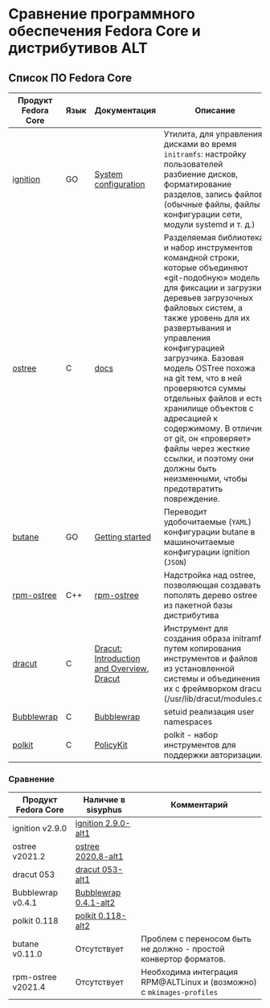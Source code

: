 # Сравнение программного обеспечения Fedora Core и дистрибутивов ALT

## Список ПО Fedora Core

Продукт Fedora Core | Язык | Документация |   Описание
--------------------|----------------|------|----------------------------------------------------------------
[ignition](https://github.com/coreos/ignition) | GO | [System configuration](https://docs.fedoraproject.org/en-US/fedora-coreos/producing-ign/) |  Утилита,  для управления дисками во время `initramfs`: настройку пользователей разбиение дисков, форматирование разделов, запись файлов (обычные файлы, файлы конфигурации сети, модули systemd и т. д.)
[ostree](https://github.com/ostreedev/ostree)| C | [docs](https://github.com/ostreedev/ostree/tree/master/docs) | Разделяемая библиотека и набор инструментов командной строки, которые объединяют «git-подобную» модель для фиксации и загрузки деревьев загрузочных файловых систем, а также уровень для их развертывания и управления конфигурацией загрузчика. Базовая модель OSTree похожа на git тем, что в ней проверяются суммы отдельных файлов и есть хранилище объектов с адресацией к содержимому. В отличие от git, он «проверяет» файлы через жесткие ссылки, и поэтому они должны быть неизменными, чтобы предотвратить повреждение. 
[butane](https://github.com/coreos/butane) | GO | [Getting started](https://github.com/coreos/butane/blob/main/docs/getting-started.md) | Переводит удобочитаемые (`YAML`) конфигурации butane  в машиночитаемые конфигурации ignition (`JSON`)
[rpm-ostree](https://github.com/coreos/rpm-ostree)| C++ | [rpm-ostree](https://coreos.github.io/rpm-ostree/)| Надстройка над ostree, позволяющая создавать пополять дерево ostree из пакетной базы дистрибутива  
[dracut](https://github.com/dracutdevs/dracut) | C | [Dracut:  Introduction and Overview](https://events.static.linuxfound.org/images/stories/pdf/lcjp2012_cong_wang.pdf), [Dracut](https://wiki.gentoo.org/wiki/Dracut)| Инструмент для создания образа initramfs путем копирования инструментов и файлов из установленной системы и объединения их с фреймворком dracut (/usr/lib/dracut/modules.d)  
[Bubblewrap](https://github.com/containers/bubblewrap/) | С | [Bubblewrap](https://wiki.archlinux.org/index.php/Bubblewrap) | setuid реализация user namespaces
[polkit](https://gitlab.freedesktop.org/polkit/polkit/) | C | [PolicyKit](https://access.redhat.com/documentation/en-us/red_hat_enterprise_linux/7/html/desktop_migration_and_administration_guide/policykit) | polkit -  набор инструментов для поддержки авторизации.

### Сравнение   
Продукт Fedora Core | Наличие в sisyphus | Комментарий
---------------------|--------------------|--------------------------------------------
ignition v2.9.0 | [ignition 2.9.0-alt1](http://git.altlinux.org/gears/i/ignition.git)
ostree v2021.2 | [ostree 2020.8-alt1](http://git.altlinux.org/gears/o/ostree.git)
dracut 053 | [ dracut 053-alt1](http://git.altlinux.org/gears/d/dracut.git) 
Bubblewrap v0.4.1 | [Bubblewrap	0.4.1-alt2](http://git.altlinux.org/gears/b/bubblewrap.git)
polkit 0.118 | [polkit 	0.118-alt2](http://git.altlinux.org/gears/p/polkit.git?p=polkit.git;a=summary)
butane v0.11.0 | Отсутствует | Проблем с переносом быть не должно - простой конвертор форматов.
rpm-ostree v2021.4 | Отсутствует | Необходима интеграция RPM@ALTLinux и (возможно) с `mkimages-profiles`
